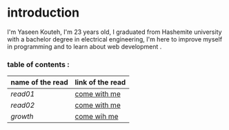 # introduction
 I'm Yaseen Kouteh, I'm 23 years old, I graduated from Hashemite university with a bachelor degree in electrical engineering, I'm here to improve myself in programming  and to learn about web development .

 ### table of contents :
 
 **name of the read**   |   **link of the read**
 ----------------- |   --------
 *read01*            | [come with me](read01.md)
 *read02*            |[come with me](read02.md)
 *growth*            |[come wih me](growth.md)
 

